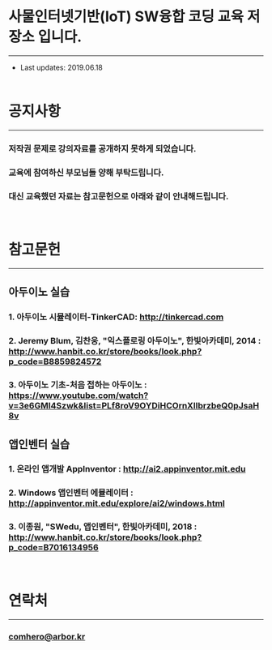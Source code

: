 # 사물인터넷기반(IoT) SW융합 코딩 교육 저장소 입니다.
----------------------------------------------------
* Last updates: 2019.06.18
<br><br>

# 공지사항
---------------------------------------------------------------
### 저작권 문제로 강의자료를 공개하지 못하게 되었습니다. 
### 교육에 참여하신 부모님들 양해 부탁드립니다.
### 대신 교육했던 자료는 참고문헌으로 아래와 같이 안내해드립니다.
<br>

# 참고문헌
---------------------------------------------------------------
## 아두이노 실습
### 1. 아두이노 시뮬레이터-TinkerCAD: http://tinkercad.com
### 2. Jeremy Blum, 김찬웅, "익스플로링 아두이노", 한빛아카데미, 2014 : http://www.hanbit.co.kr/store/books/look.php?p_code=B8859824572
### 3. 아두이노 기초-처음 접하는 아두이노 : https://www.youtube.com/watch?v=3e6GMI4Szwk&list=PLf8roV9OYDiHCOrnXIlbrzbeQ0pJsaH8v


## 앱인벤터 실습
### 1. 온라인 앱개발 AppInventor : http://ai2.appinventor.mit.edu
### 2. Windows 앱인벤터 에뮬레이터 : http://appinventor.mit.edu/explore/ai2/windows.html
### 3. 이종원, "SWedu, 앱인벤터", 한빛아카데미, 2018 : http://www.hanbit.co.kr/store/books/look.php?p_code=B7016134956

<br>

# 연락처
---------------------------------------------------------------
### comhero@arbor.kr









